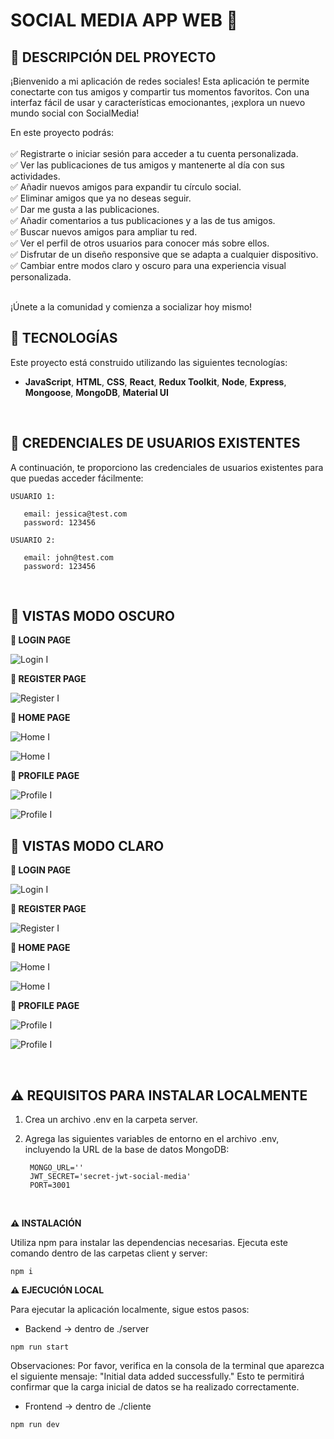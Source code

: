 # **SOCIAL MEDIA APP WEB 🚀**

## **📌 DESCRIPCIÓN DEL PROYECTO**

¡Bienvenido a mi aplicación de redes sociales! Esta aplicación te permite conectarte con tus amigos y compartir tus momentos favoritos. Con una interfaz fácil de usar y características emocionantes, ¡explora un nuevo mundo social con SocialMedia!

En este proyecto podrás:
<br />
<br />
✅ Registrarte o iniciar sesión para acceder a tu cuenta personalizada.
<br />
✅ Ver las publicaciones de tus amigos y mantenerte al día con sus actividades.
<br />
✅ Añadir nuevos amigos para expandir tu círculo social.
<br />
✅ Eliminar amigos que ya no deseas seguir.
<br />
✅ Dar me gusta a las publicaciones.
<br />
✅ Añadir comentarios a tus publicaciones y a las de tus amigos.
<br />
✅ Buscar nuevos amigos para ampliar tu red.
<br />
✅ Ver el perfil de otros usuarios para conocer más sobre ellos.
<br />
✅ Disfrutar de un diseño responsive que se adapta a cualquier dispositivo.
<br />
✅ Cambiar entre modos claro y oscuro para una experiencia visual personalizada.

<br />
¡Únete a la comunidad y comienza a socializar hoy mismo!

<br />

## **🦾 TECNOLOGÍAS**

Este proyecto está construido utilizando las siguientes tecnologías:

- **JavaScript**, **HTML**, **CSS**, **React**, **Redux Toolkit**, **Node**, **Express**, **Mongoose**, **MongoDB**, **Material UI**

<br />

## **🧑 CREDENCIALES DE USUARIOS EXISTENTES**

A continuación, te proporciono las credenciales de usuarios existentes para que puedas acceder fácilmente:

```
USUARIO 1:

   email: jessica@test.com
   password: 123456

USUARIO 2:

   email: john@test.com
   password: 123456
```

<br />

## **📍 VISTAS MODO OSCURO**

**📍 LOGIN PAGE**

![Login I](./assets/md-login.png)

**📍 REGISTER PAGE**

![Register I](./assets/md-register.png)

**📍 HOME PAGE**

![Home I](./assets/md-home.png)

![Home I](./assets/md-home2.png)

**📍 PROFILE PAGE**

![Profile I](./assets/md-profile.png)

![Profile I](./assets/md-profile2.png)

## **📍 VISTAS MODO CLARO**

**📍 LOGIN PAGE**

![Login I](./assets/lt-login.png)

**📍 REGISTER PAGE**

![Register I](./assets/lt-register.png)

**📍 HOME PAGE**

![Home I](./assets/lt-home.png)

![Home I](./assets/lt-home2.png)

**📍 PROFILE PAGE**

![Profile I](./assets/lt-profile.png)

![Profile I](./assets/lt-profile2.png)

<br />

## **⚠️ REQUISITOS PARA INSTALAR LOCALMENTE**

1. Crea un archivo .env en la carpeta server.
2. Agrega las siguientes variables de entorno en el archivo .env, incluyendo la URL de la base de datos MongoDB:

   ```
    MONGO_URL=''
    JWT_SECRET='secret-jwt-social-media'
    PORT=3001
   ```

<br />

**⚠️ INSTALACIÓN**

Utiliza npm para instalar las dependencias necesarias. Ejecuta este comando dentro de las carpetas client y server:

`npm i`

**⚠️ EJECUCIÓN LOCAL**

Para ejecutar la aplicación localmente, sigue estos pasos:

- Backend -> dentro de ./server

`npm run start`

Observaciones: Por favor, verifica en la consola de la terminal que aparezca el siguiente mensaje: "Initial data added successfully." Esto te permitirá confirmar que la carga inicial de datos se ha realizado correctamente.

- Frontend -> dentro de ./cliente

`npm run dev`

<br />

